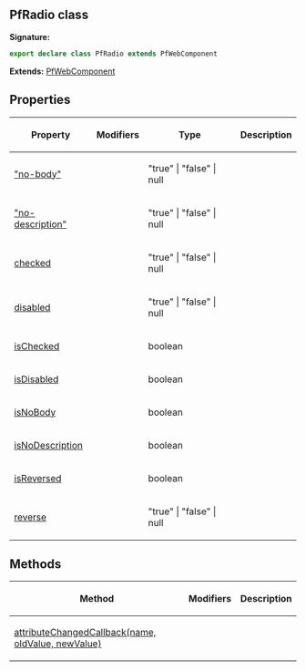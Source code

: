 ## PfRadio class

**Signature:**

```typescript
export declare class PfRadio extends PfWebComponent 
```
**Extends:** [PfWebComponent](./pfwebcomponent)

## Properties

<table><thead><tr><th>

Property


</th><th>

Modifiers


</th><th>

Type


</th><th>

Description


</th></tr></thead>
<tbody><tr><td>

["no-body"](./_no-body_)


</td><td>


</td><td>

"true" \| "false" \| null


</td><td>


</td></tr>
<tr><td>

["no-description"](./_no-description_)


</td><td>


</td><td>

"true" \| "false" \| null


</td><td>


</td></tr>
<tr><td>

[checked](./checked)


</td><td>


</td><td>

"true" \| "false" \| null


</td><td>


</td></tr>
<tr><td>

[disabled](./disabled)


</td><td>


</td><td>

"true" \| "false" \| null


</td><td>


</td></tr>
<tr><td>

[isChecked](./ischecked)


</td><td>


</td><td>

boolean


</td><td>


</td></tr>
<tr><td>

[isDisabled](./isdisabled)


</td><td>


</td><td>

boolean


</td><td>


</td></tr>
<tr><td>

[isNoBody](./isnobody)


</td><td>


</td><td>

boolean


</td><td>


</td></tr>
<tr><td>

[isNoDescription](./isnodescription)


</td><td>


</td><td>

boolean


</td><td>


</td></tr>
<tr><td>

[isReversed](./isreversed)


</td><td>


</td><td>

boolean


</td><td>


</td></tr>
<tr><td>

[reverse](./reverse)


</td><td>


</td><td>

"true" \| "false" \| null


</td><td>


</td></tr>
</tbody></table>

## Methods

<table><thead><tr><th>

Method


</th><th>

Modifiers


</th><th>

Description


</th></tr></thead>
<tbody><tr><td>

[attributeChangedCallback(name, oldValue, newValue)](./attributechangedcallback)


</td><td>


</td><td>


</td></tr>
</tbody></table>
